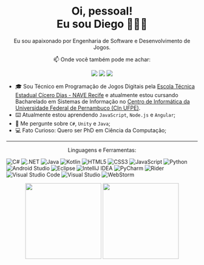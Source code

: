 <h1 align='center'>
Oi, pessoal!</br>Eu sou Diego 🧑🏽‍💻
</h1>

<p align='center'>
Eu sou apaixonado por Engenharia de Software e Desenvolvimento de Jogos.
</p>

<div align='center'>
<p>📫 Onde você também pode me achar:</p>
  <a href = "mailto:diegorafaelgomesd@gmail.com"><img src="https://img.shields.io/badge/Gmail-D14836?style=for-the-badge&logo=gmail&logoColor=white"
  target="_blank"></a>
  <a href="https://www.linkedin.com/in/diegorafaelgomes" target="_blank"><img src="https://img.shields.io/badge/-LinkedIn-%230077B5?style=for-the-badge&logo=linkedin&logoColor=white" target="_blank"></a>
  <a href="https://twitter.com/drgf01" target="_blank"><img src="https://img.shields.io/badge/Twitter-1DA1F2?style=for-the-badge&logo=twitter&logoColor=white" target="_blank"></a>
</div>

<p></p>

- 🎓 Sou Técnico em Programação de Jogos Digitais pela <a href="https://oifuturo.org.br/programas/nave/">Escola Técnica Estadual Cícero Dias - NAVE Recife</a> e atualmente estou cursando Bacharelado em Sistemas de Informação no <a href="https://portal.cin.ufpe.br/">Centro de Informática da Universidade Federal de Pernambuco (CIn UFPE)</a>.
- ⌨️ Atualmente estou aprendendo `JavaScript`, `Node.js` e `Angular`;
- 💬 Me pergunte sobre `C#`, `Unity` e `Java`;
- 💻 Fato Curioso: Quero ser PhD em Ciência da Computação;

---

<p align='center'>Linguagens e Ferramentas:<p>

![C#](https://img.shields.io/badge/c%23-%23239120.svg?style=for-the-badge&logo=c-sharp&logoColor=white)
![.NET](https://img.shields.io/badge/.NET-5C2D91?style=for-the-badge&logo=.net&logoColor=white)
![Java](https://img.shields.io/badge/java-%23ED8B00.svg?style=for-the-badge&logo=java&logoColor=white)
![Kotlin](https://img.shields.io/badge/kotlin-%230095D5.svg?style=for-the-badge&logo=kotlin&logoColor=white)
![HTML5](https://img.shields.io/badge/html5-%23E34F26.svg?style=for-the-badge&logo=html5&logoColor=white)
![CSS3](https://img.shields.io/badge/css3-%231572B6.svg?style=for-the-badge&logo=css3&logoColor=white)
![JavaScript](https://img.shields.io/badge/javascript-%23323330.svg?style=for-the-badge&logo=javascript&logoColor=%23F7DF1E)
![Python](https://img.shields.io/badge/python-3670A0?style=for-the-badge&logo=python&logoColor=ffdd54)
![Android Studio](https://img.shields.io/badge/Android%20Studio-3DDC84.svg?style=for-the-badge&logo=android-studio&logoColor=white)
![Eclipse](https://img.shields.io/badge/Eclipse-FE7A16.svg?style=for-the-badge&logo=Eclipse&logoColor=white)
![IntelliJ IDEA](https://img.shields.io/badge/IntelliJIDEA-000000.svg?style=for-the-badge&logo=intellij-idea&logoColor=white)
![PyCharm](https://img.shields.io/badge/pycharm-143?style=for-the-badge&logo=pycharm&logoColor=black&color=black&labelColor=green)
![Rider](https://img.shields.io/badge/Rider-000000.svg?style=for-the-badge&logo=Rider&logoColor=white&color=black&labelColor=crimson)
![Visual Studio Code](https://img.shields.io/badge/Visual%20Studio%20Code-0078d7.svg?style=for-the-badge&logo=visual-studio-code&logoColor=white)
![Visual Studio](https://img.shields.io/badge/Visual%20Studio-5C2D91.svg?style=for-the-badge&logo=visual-studio&logoColor=white)
![WebStorm](https://img.shields.io/badge/webstorm-143?style=for-the-badge&logo=webstorm&logoColor=white&color=black)

<div align='center'>
  <img height="200em" src="https://github-readme-stats.vercel.app/api?username=Diragon&show_icons=true&theme=tokyonight&include_all_commits=true&count_private=true"/>
  <img height="200em" src="https://github-readme-stats.vercel.app/api/top-langs/?username=Diragon&layout=compact&langs_count=8&theme=tokyonight"/>
  </div>
